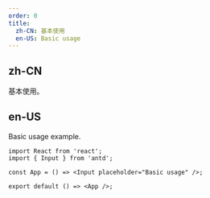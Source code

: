 ```yaml
---
order: 0
title:
  zh-CN: 基本使用
  en-US: Basic usage
---
```


## zh-CN

基本使用。

## en-US

Basic usage example.

```tsx
import React from 'react';
import { Input } from 'antd';

const App = () => <Input placeholder="Basic usage" />;

export default () => <App />;
```
